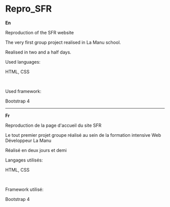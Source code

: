 # Repro_SFR
<strong><p>En</p></strong>
<p>Reproduction of the SFR website</p>
<p> The very first group project realised in La Manu school.</p>
<p>Realised in two and a half days.</p>
<p>Used languages:</p>
<p>HTML, CSS</p>
<br>
<p>Used framework:</p>
<p>Bootstrap 4</p>

-------------------------------------------------------------------------------------------------

<strong><p>Fr</p></strong>
<p>Reproduction de la page d'accueil du site SFR</p>
<p> Le tout premier projet groupe réalisé au sein de la formation intensive Web Développeur La Manu</p>
<p> Réalisé en deux jours et demi</p>
<p>Langages utilisés:</p>
<p>HTML, CSS</p>
<br>
<p>Framework utilisé:</p>
<p>Bootstrap 4</p>

